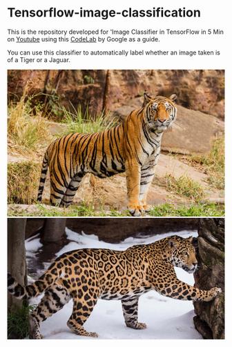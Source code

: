 # Tensorflow-image-classification 
This is the repository developed for 'Image Classifier in TensorFlow in 5 Min on [Youtube](https://www.youtube.com/watch?v=QfNvhPx5Px8) using this [CodeLab](https://codelabs.developers.google.com/codelabs/tensorflow-for-poets/?utm_campaign=chrome_series_machinelearning_063016&utm_source=gdev&utm_medium=yt-desc#0) by Google as a guide.

You can use this classifier to automatically label whether an image taken is of a Tiger or a Jaguar. 

 
![alt text](https://github.com/AzizCode92/Tensorflow-image-classification/blob/master/test1.jpg "Tiger")
![alt text](https://github.com/AzizCode92/Tensorflow-image-classification/blob/master/test4.jpg "Jaguar")


